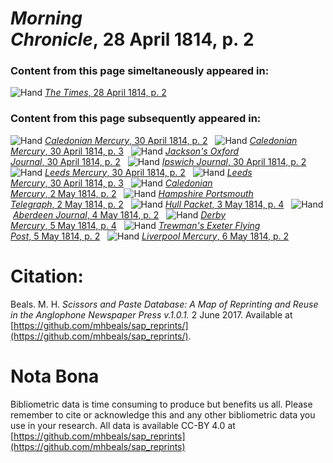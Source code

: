 # *Morning Chronicle*, 28 April 1814, p. 2  
  
### Content from this page simeltaneously appeared in:  
![Hand](http://scissorsandpaste.net/wp-content/uploads/2017/06/smallhandpointer.png) [*The Times*, 28 April 1814, p. 2](https://mhbeals.github.io/sap_html/The-Times/The-Times-28-April-1814-p-2)  
  
### Content from this page subsequently appeared in:  
![Hand](http://scissorsandpaste.net/wp-content/uploads/2017/06/smallhandpointer.png) [*Caledonian Mercury*, 30 April 1814, p. 2](https://mhbeals.github.io/sap_html/Caledonian-Mercury/Caledonian-Mercury-30-April-1814-p-2)  
![Hand](http://scissorsandpaste.net/wp-content/uploads/2017/06/smallhandpointer.png) [*Caledonian Mercury*, 30 April 1814, p. 3](https://mhbeals.github.io/sap_html/Caledonian-Mercury/Caledonian-Mercury-30-April-1814-p-3)  
![Hand](http://scissorsandpaste.net/wp-content/uploads/2017/06/smallhandpointer.png) [*Jackson's Oxford Journal*, 30 April 1814, p. 2](https://mhbeals.github.io/sap_html/Jackson's-Oxford-Journal/Jackson's-Oxford-Journal-30-April-1814-p-2)  
![Hand](http://scissorsandpaste.net/wp-content/uploads/2017/06/smallhandpointer.png) [*Ipswich Journal*, 30 April 1814, p. 2](https://mhbeals.github.io/sap_html/Ipswich-Journal/Ipswich-Journal-30-April-1814-p-2)  
![Hand](http://scissorsandpaste.net/wp-content/uploads/2017/06/smallhandpointer.png) [*Leeds Mercury*, 30 April 1814, p. 2](https://mhbeals.github.io/sap_html/Leeds-Mercury/Leeds-Mercury-30-April-1814-p-2)  
![Hand](http://scissorsandpaste.net/wp-content/uploads/2017/06/smallhandpointer.png) [*Leeds Mercury*, 30 April 1814, p. 3](https://mhbeals.github.io/sap_html/Leeds-Mercury/Leeds-Mercury-30-April-1814-p-3)  
![Hand](http://scissorsandpaste.net/wp-content/uploads/2017/06/smallhandpointer.png) [*Caledonian Mercury*, 2 May 1814, p. 2](https://mhbeals.github.io/sap_html/Caledonian-Mercury/Caledonian-Mercury-2-May-1814-p-2)  
![Hand](http://scissorsandpaste.net/wp-content/uploads/2017/06/smallhandpointer.png) [*Hampshire Portsmouth Telegraph*, 2 May 1814, p. 2](https://mhbeals.github.io/sap_html/Hampshire-Portsmouth-Telegraph/Hampshire-Portsmouth-Telegraph-2-May-1814-p-2)  
![Hand](http://scissorsandpaste.net/wp-content/uploads/2017/06/smallhandpointer.png) [*Hull Packet*, 3 May 1814, p. 4](https://mhbeals.github.io/sap_html/Hull-Packet/Hull-Packet-3-May-1814-p-4)  
![Hand](http://scissorsandpaste.net/wp-content/uploads/2017/06/smallhandpointer.png) [*Aberdeen Journal*, 4 May 1814, p. 2](https://mhbeals.github.io/sap_html/Aberdeen-Journal/Aberdeen-Journal-4-May-1814-p-2)  
![Hand](http://scissorsandpaste.net/wp-content/uploads/2017/06/smallhandpointer.png) [*Derby Mercury*, 5 May 1814, p. 4](https://mhbeals.github.io/sap_html/Derby-Mercury/Derby-Mercury-5-May-1814-p-4)  
![Hand](http://scissorsandpaste.net/wp-content/uploads/2017/06/smallhandpointer.png) [*Trewman's Exeter Flying Post*, 5 May 1814, p. 2](https://mhbeals.github.io/sap_html/Trewman's-Exeter-Flying-Post/Trewman's-Exeter-Flying-Post-5-May-1814-p-2)  
![Hand](http://scissorsandpaste.net/wp-content/uploads/2017/06/smallhandpointer.png) [*Liverpool Mercury*, 6 May 1814, p. 2](https://mhbeals.github.io/sap_html/Liverpool-Mercury/Liverpool-Mercury-6-May-1814-p-2)  


# Citation: 

Beals. M. H. *Scissors and Paste Database: A Map of Reprinting and Reuse in the Anglophone Newspaper Press v.1.0.1.* 2 June 2017. Available at [https://github.com/mhbeals/sap_reprints/](https://github.com/mhbeals/sap_reprints/). 

# Nota Bona

Bibliometric data is time consuming to produce but benefits us all. Please remember to cite or acknowledge this and any other bibliometric data you use in your research. All data is available CC-BY 4.0 at [https://github.com/mhbeals/sap_reprints](https://github.com/mhbeals/sap_reprints)